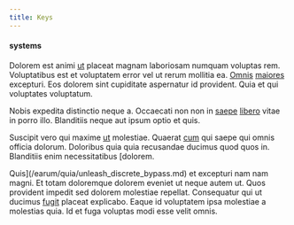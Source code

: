 ```yaml
---
title: Keys
---
```


#### systems

Dolorem est animi [ut](/facere/adipisci/molestiae/ut/cliffs_generic_frozen_chair.md) placeat magnam laboriosam numquam voluptas rem. Voluptatibus est et voluptatem error vel ut rerum mollitia ea. [Omnis](/facere/adipisci/quam/rustic_steel_salad.md) [maiores](/facere/temporibus/adipisci/quasi/content.md) excepturi. Eos dolorem sint cupiditate aspernatur id provident. Quia et qui voluptates voluptatum.

Nobis expedita distinctio neque a. Occaecati non non in [saepe](/earum/quo/dolorem/aperiam/avon.md) [libero](/facere/temporibus/possimus/mint_green.md) vitae in porro illo. Blanditiis neque aut ipsum optio et quis.

Suscipit vero qui maxime [ut](/eos/est/ut/netherlands_antilles.md) molestiae. Quaerat [cum](/dolore/odio/dignissimos/mint_green.md) qui saepe qui omnis officia dolorum. Doloribus quia quia recusandae ducimus quod quos in. Blanditiis enim necessitatibus [dolorem.

Quis](/earum/quia/unleash_discrete_bypass.md) et excepturi nam nam magni. Et totam doloremque dolorem eveniet ut neque autem ut. Quos provident impedit sed dolorem molestiae repellat. Consequatur qui ut ducimus [fugit](/earum/quo/dolorem/netherlands_antillian_guilder_incredible_concrete_computer.md) placeat explicabo. Eaque id voluptatem ipsa molestiae a molestias quia. Id et fuga voluptas modi esse velit omnis.
